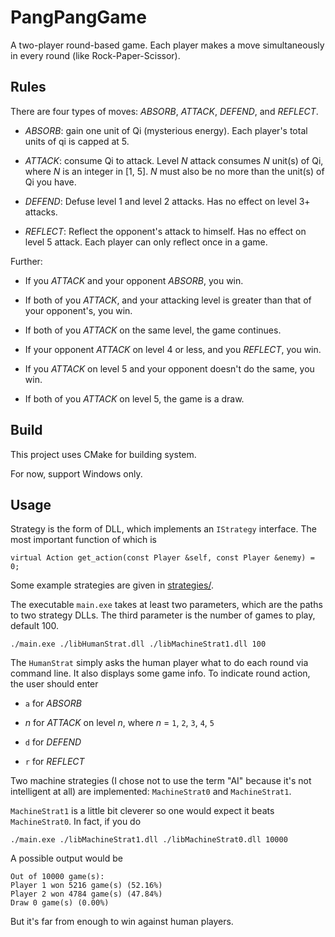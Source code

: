 # PangPangGame

A two-player round-based game. Each player makes a move simultaneously in every round (like Rock-Paper-Scissor).

## Rules

There are four types of moves: *ABSORB*, *ATTACK*, *DEFEND*, and *REFLECT*.

- *ABSORB*: gain one unit of Qi (mysterious energy). Each player's total units of qi is capped at 5.

- *ATTACK*: consume Qi to attack. Level *N* attack consumes *N* unit(s) of Qi, where *N* is an integer in [1, 5]. *N* must also be no more than the unit(s) of Qi you have.

- *DEFEND*: Defuse level 1 and level 2 attacks. Has no effect on level 3+ attacks.

- *REFLECT*: Reflect the opponent's attack to himself. Has no effect on level 5 attack. Each player can only reflect once in a game.

Further:

- If you *ATTACK* and your opponent *ABSORB*, you win.

- If both of you *ATTACK*, and your attacking level is greater than that of your opponent's, you win.

- If both of you *ATTACK* on the same level, the game continues.

- If your opponent *ATTACK* on level 4 or less, and you *REFLECT*, you win.

- If you *ATTACK* on level 5 and your opponent doesn't do the same, you win.

- If both of you *ATTACK* on level 5, the game is a draw.

## Build

This project uses CMake for building system.

For now, support Windows only.

## Usage

Strategy is the form of DLL, which implements an `IStrategy` interface. The most important function of which is

```
virtual Action get_action(const Player &self, const Player &enemy) = 0;
```

Some example strategies are given in [strategies/](strategies/).

The executable `main.exe` takes at least two parameters, which are the paths to two strategy DLLs. The third parameter is the number of games to play, default 100.

```
./main.exe ./libHumanStrat.dll ./libMachineStrat1.dll 100
```

The `HumanStrat` simply asks the human player what to do each round via command line. It also displays some game info. To indicate round action, the user should enter

- `a` for *ABSORB*

- *n* for *ATTACK* on level *n*, where *n* = `1`, `2`, `3`, `4`, `5`

- `d` for *DEFEND*

- `r` for *REFLECT*

Two machine strategies (I chose not to use the term "AI" because it's not intelligent at all) are implemented: `MachineStrat0` and `MachineStrat1`. 

`MachineStrat1` is a little bit cleverer so one would expect it beats `MachineStrat0`. In fact, if you do

```
./main.exe ./libMachineStrat1.dll ./libMachineStrat0.dll 10000
```

A possible output would be

```
Out of 10000 game(s): 
Player 1 won 5216 game(s) (52.16%)
Player 2 won 4784 game(s) (47.84%)
Draw 0 game(s) (0.00%)
```

But it's far from enough to win against human players.
